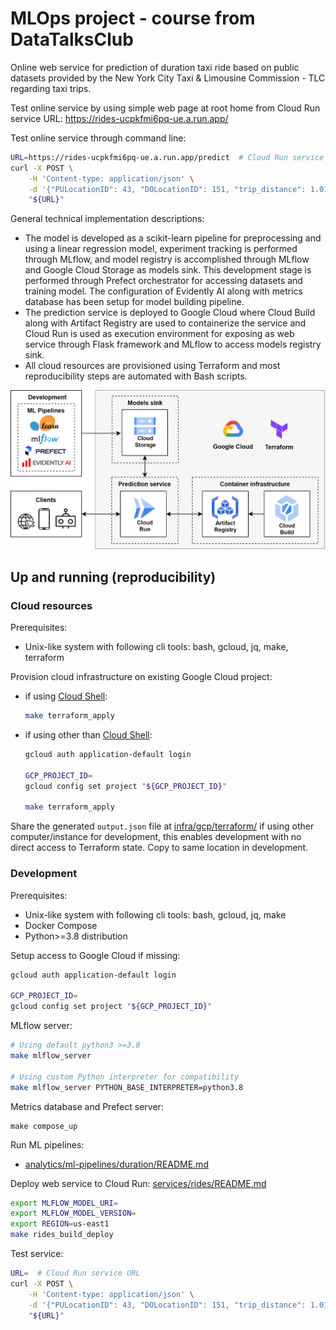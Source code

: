# MLOps project - course from DataTalksClub

Online web service for prediction of duration taxi ride based on public datasets provided by the New York City Taxi & Limousine Commission - TLC regarding taxi trips.

Test online service by using simple web page at root home from Cloud Run service URL: https://rides-ucpkfmi6pq-ue.a.run.app/

Test online service through command line:
```bash
URL=https://rides-ucpkfmi6pq-ue.a.run.app/predict  # Cloud Run service URL
curl -X POST \
    -H 'Content-type: application/json' \
    -d '{"PULocationID": 43, "DOLocationID": 151, "trip_distance": 1.01}' \
    "${URL}"
```

General technical implementation descriptions:
- The model is developed as a scikit-learn pipeline for preprocessing and using a linear regression model, experiment tracking is performed through MLflow, and model registry is accomplished through MLflow and Google Cloud Storage as models sink. This development stage is performed through Prefect orchestrator for accessing datasets and training model. The configuration of Evidently AI along with metrics database has been setup for model building pipeline.
- The prediction service is deployed to Google Cloud where Cloud Build along with Artifact Registry are used to containerize the service and Cloud Run is used as execution environment for exposing as web service through Flask framework and MLflow to access models registry sink.
- All cloud resources are provisioned using Terraform and most reproducibility steps are automated with Bash scripts.

![](diagram.png)

## Up and running (reproducibility)

### Cloud resources
Prerequisites:
- Unix-like system with following cli tools: bash, gcloud, jq, make, terraform

Provision cloud infrastructure on existing Google Cloud project:
- if using [Cloud Shell](https://console.cloud.google.com/?cloudshell=true):
    ```bash
    make terraform_apply
    ```
- if using other than [Cloud Shell](https://console.cloud.google.com/?cloudshell=true):
    ```bash
    gcloud auth application-default login

    GCP_PROJECT_ID=
    gcloud config set project "${GCP_PROJECT_ID}"

    make terraform_apply
    ```

Share the generated `output.json` file at [infra/gcp/terraform/](infra/gcp/terraform/) if using other computer/instance for development, this enables development with no direct access to Terraform state. Copy to same location in development.

### Development
Prerequisites:
- Unix-like system with following cli tools: bash, gcloud, jq, make
- Docker Compose
- Python>=3.8 distribution

Setup access to Google Cloud if missing:
```bash
gcloud auth application-default login

GCP_PROJECT_ID=
gcloud config set project "${GCP_PROJECT_ID}"
```

MLflow server:
```bash
# Using default python3 >=3.8
make mlflow_server

# Using custom Python interpreter for compatibility
make mlflow_server PYTHON_BASE_INTERPRETER=python3.8
```

Metrics database and Prefect server:
```
make compose_up
```

Run ML pipelines:
- [analytics/ml-pipelines/duration/README.md](./analytics/ml-pipelines/duration/README.md)

Deploy web service to Cloud Run: [services/rides/README.md](./services/rides/README.md)
```bash
export MLFLOW_MODEL_URI=
export MLFLOW_MODEL_VERSION=
export REGION=us-east1
make rides_build_deploy
```

Test service:
```bash
URL=  # Cloud Run service URL
curl -X POST \
    -H 'Content-type: application/json' \
    -d '{"PULocationID": 43, "DOLocationID": 151, "trip_distance": 1.01}' \
    "${URL}"
```
